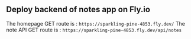 ## Deploy backend of notes app on Fly.io
The homepage GET route is : ``https://sparkling-pine-4853.fly.dev/``
The note API GET route is : ``https://sparkling-pine-4853.fly.dev/api/notes``